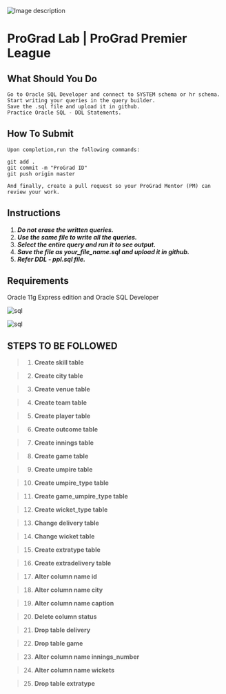 ![Image description](https://i1.faceprep.in/ProGrad/face-logo-resized.png)

# ProGrad Lab | ProGrad Premier League



## What Should You Do
```
Go to Oracle SQL Developer and connect to SYSTEM schema or hr schema.
Start writing your queries in the query builder.
Save the .sql file and upload it in github.
Practice Oracle SQL - DDL Statements.
```

## How To Submit
```
Upon completion,run the following commands:

git add .
git commit -m "ProGrad ID"
git push origin master

And finally, create a pull request so your ProGrad Mentor (PM) can review your work.
```

## Instructions

1. ***Do not erase the written queries.***
2. ***Use the same file to write all the queries.***
3. ***Select the entire query and run it to see output.***
4. ***Save the file as your_file_name.sql and upload it in github.***
5. ***Refer DDL - ppl.sql file.*** 

## Requirements
Oracle 11g Express edition and Oracle SQL Developer


![sql](https://user-images.githubusercontent.com/61002120/76393041-bcaf3800-6398-11ea-9f16-5c1c844c8b10.jpg)

![sql](https://user-images.githubusercontent.com/58466121/76389844-3c85d400-6392-11ea-875f-8cd9676219b2.JPG)
## STEPS TO BE FOLLOWED


> 1. **Create skill table**

> 2. **Create city table**

> 3. **Create venue table**

> 4. **Create team table**

> 5. **Create player table**

> 6. **Create outcome table**

> 7. **Create innings table**

> 8. **Create game table**

> 9. **Create umpire table**

> 10. **Create umpire_type table**

> 11. **Create game_umpire_type table**

> 12. **Create wicket_type table**

> 13. **Change delivery table**

> 14. **Change wicket table**

> 15. **Create extratype table**

> 16. **Create extradelivery table**

> 17. **Alter column name id**

> 18. **Alter column name city**

> 19. **Alter column name caption**

> 20. **Delete column status**

> 21. **Drop table delivery**

> 22. **Drop table game**

> 23. **Alter column name innings_number**

> 24. **Alter column name wickets**

> 25. **Drop table extratype**
